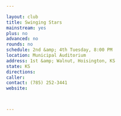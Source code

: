 ```yaml
---

layout: club
title: Swinging Stars
mainstream: yes
plus: no
advanced: no
rounds: no
schedule: 2nd &amp; 4th Tuesday, 8:00 PM
location: Municipal Auditorium
address: 1st &amp; Walnut, Hoisington, KS
state: KS
directions: 
caller: 
contact: (785) 252-3441
website: 



---
```


